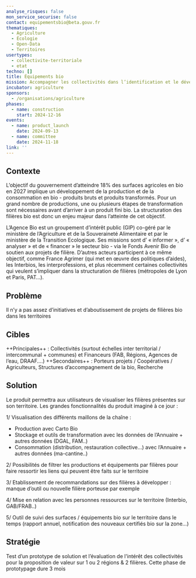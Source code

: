 ```yaml
---
analyse_risques: false
mon_service_securise: false
contact: equipementsbio@beta.gouv.fr
thematiques:
  - Agriculture
  - Écologie
  - Open-Data
  - Territoires
usertypes:
  - collectivite-territoriale
  - etat
techno: []
title: Équipements bio
mission: Accompagner les collectivités dans l’identification et le développement de filières bio sur leur territoire
incubator: agriculture
sponsors:
  - /organisations/agriculture
phases:
  - name: construction
    start: 2024-12-16
events:
  - name: product_launch
    date: 2024-09-13
  - name: committee
    date: 2024-11-18
link: ''
---
```

## Contexte

L’objectif du gouvernement d’atteindre 18% des surfaces agricoles en bio en 2027 implique un développement de la production et de la consommation en bio - produits bruts et produits transformés. Pour un grand nombre de productions, une ou plusieurs étapes de transformation sont nécessaires avant d’arriver à un produit fini bio. La structuration des filières bio est donc un enjeu majeur dans l’atteinte de cet objectif.

L’Agence Bio est un groupement d’intérêt public (GIP) co-géré par le ministère de l’Agriculture et de la Souveraineté Alimentaire et par le ministère de la Transition Ecologique. Ses missions sont d’ « informer », d’ « analyser » et de
« financer » le secteur bio - via le Fonds Avenir Bio de soutien aux projets de filière. D’autres acteurs participent à ce même objectif, comme France Agrimer (qui met en œuvre des politiques d’aides), les Interbios, les interprofessions, et plus récemment certaines collectivités qui veulent s’impliquer dans la structuration de filières (métropoles de Lyon et Paris, PAT…). 

## Problème

Il n’y a pas assez d’initiatives et d’aboutissement de projets de filières bio dans les territoires 

## Cibles
++Principales++ : Collectivités (surtout échelles inter territorial / intercommunal + communes) et Financeurs (FAB, Régions, Agences de l’eau, DRAAF….)
++Secondaires++ : Porteurs projets / Coopératives / Agriculteurs, Structures d’accompagnement de la bio, Recherche



## Solution

Le produit permettra aux utilisateurs de visualiser les filières présentes sur son territoire. Les grandes fonctionnalités du produit imaginé à ce jour :

1/ Visualisation des différents maillons de la chaîne :
- Production avec Carto Bio
- Stockage et outils de transformation avec les données de l’Annuaire + autres données (DGAL, FAM..)
- Consommation (distribution, restauration collective…) avec l’Annuaire + autres données (ma-cantine..)

2/ Possibilités de filtrer les productions et équipements par filières pour faire ressortir les liens qui peuvent être faits sur le territoire

3/ Etablissement de recommandations sur des filières à développer : manque d’outil ou nouvelle filière porteuse par exemple

4/ Mise en relation avec les personnes ressources sur le territoire (Interbio, GAB/FRAB..)

5/ Outil de suivi des surfaces / équipements bio sur le territoire dans le temps (rapport annuel, notification des nouveaux certifiés bio sur la zone…)

## Stratégie

Test d’un prototype de solution et l’évaluation de l'intérêt des collectivités pour la proposition de valeur sur 1 ou 2 régions & 2 filières. Cette phase de prototypage dure 3 mois



